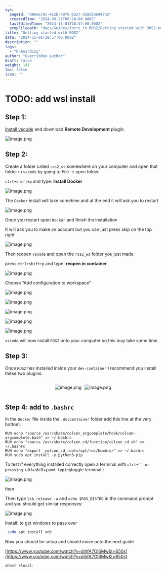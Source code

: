 ```yaml
---
sys:
  pageId: "89e0a78c-4e2b-4070-b327-d28cb0694742"
  createdTime: "2024-08-21T00:24:00.000Z"
  lastEditedTime: "2024-11-01T18:57:00.000Z"
  propFilepath: "docs/Guides/intro_to_ROS2/Getting started with ROS2.md"
title: "Getting started with ROS2"
date: "2024-11-01T18:57:00.000Z"
description: ""
tags:
  - "Onboarding"
author: "Overridden author"
draft: false
weight: 141
toc: false
icon: ""
---
```


# TODO: add wsl install

## Step 1:

[Install vscode](https://code.visualstudio.com/download) and download **Remote Development** plugin:

![image.png](https://prod-files-secure.s3.us-west-2.amazonaws.com/d518164a-d88e-44d1-a4ee-3adb3bd8bce0/efb52993-1881-4a40-b95e-6f020334f022/image.png?X-Amz-Algorithm=AWS4-HMAC-SHA256&X-Amz-Content-Sha256=UNSIGNED-PAYLOAD&X-Amz-Credential=ASIAZI2LB466WWWKJEYT%2F20250203%2Fus-west-2%2Fs3%2Faws4_request&X-Amz-Date=20250203T100815Z&X-Amz-Expires=3600&X-Amz-Security-Token=IQoJb3JpZ2luX2VjEPj%2F%2F%2F%2F%2F%2F%2F%2F%2F%2FwEaCXVzLXdlc3QtMiJHMEUCIG7MpUT%2B02q4sCI%2BK7p15frqNP0Rm%2BdJs8VmEeYID2jiAiEA1nXWfmG3i245mkMOMh7NIfOK9qN9lF8pAj%2BwUlg984Eq%2FwMIERAAGgw2Mzc0MjMxODM4MDUiDDis9KJnwZ8CTCeT2SrcA1Rs9tTHNiRC3QoIkGGAJG2vP6rg5XIbIaLkrKkjDpHlxFdWaIssxYX5lD%2FKgG5uHzI4WIQiH8N4g%2FaTyD1Ba3dAjfJKVQyaS29xSopFChyNnpDC5ADvrq4s%2B0oBcOnTAQIvjTr0%2BPx3qQicwCsVpHhRGj9hCNihcyhngbsWgR1BYn3NnmxtgP4RIummEStBSnP5JnAw0grS%2FvHdwESJFjrYan%2B%2BB2TQ6JWynqA5gsfjxHLUntsm%2FSFPRVK4O5lGA41%2Bcz81i2brWnCg4dR9pJi047m13AtNB92jkFvvRHoFMvGOzrcpYUbQAKbCG5zsEmUNa1k9pVoOORjRiIi0MuS8A1ydIqXBvJOGu6n96dpLCMfS6IUOWCydfzrcEXjPwejSFz3cy2Pw6adpBfAnbluA2sxQk%2F7gQgRVYBg1qSc6UGDZOC6KDopV3a52sYT%2BPSftAS6fE3hVar03vhYWWfbf%2FF9yp9mZWu0IITF789GuXKEQdL91g7hbDyTHw1JG%2F4CnVEM7u1U0lJ0VL7EQHvUfg7mC2QWHo810%2BybuXZLzCU9JEc9MwA9COi%2B89%2Bn20nf%2Fw64bw3SM10keU5rtaZ1VIDBJzffLu4ATSIuyc3Ht7KRCdfP6yzJ4%2FGfRMLX0gb0GOqUBB%2F6fVx41uI8gcZBZuHX8wduOw%2BWHxo0fG1tbClfwVrCBD2QhVtLGZ71MKRqEzsPaJVTdGq0FADvf8opCgJZaSHye0ZVk5WBjF%2BRVPCdXGn8keADWAzpWMMfoiCCtXJVNMUY3YXrFqMXMo9dhaztrzhlBdj9R8u9C68AJ4DitC23MllSdK2bDLiqVMVXBsQhRoSucb%2Fr66isbuUCW%2B4anB2dXR1zz&X-Amz-Signature=c5998d7766d12fa525b33b9a0678d17ff1e875294b9085bc93e73264618f5058&X-Amz-SignedHeaders=host&x-id=GetObject)

## Step 2:

Create a folder called `ros2_ws` somewhere on your computer and open that folder in `vscode` by going to File → open folder 

`ctrl+shift+p` and type: **Install Docker**

![image.png](https://prod-files-secure.s3.us-west-2.amazonaws.com/d518164a-d88e-44d1-a4ee-3adb3bd8bce0/2269dc0e-1cd5-47ff-bceb-c04ad9b2eab0/image.png?X-Amz-Algorithm=AWS4-HMAC-SHA256&X-Amz-Content-Sha256=UNSIGNED-PAYLOAD&X-Amz-Credential=ASIAZI2LB466WWWKJEYT%2F20250203%2Fus-west-2%2Fs3%2Faws4_request&X-Amz-Date=20250203T100815Z&X-Amz-Expires=3600&X-Amz-Security-Token=IQoJb3JpZ2luX2VjEPj%2F%2F%2F%2F%2F%2F%2F%2F%2F%2FwEaCXVzLXdlc3QtMiJHMEUCIG7MpUT%2B02q4sCI%2BK7p15frqNP0Rm%2BdJs8VmEeYID2jiAiEA1nXWfmG3i245mkMOMh7NIfOK9qN9lF8pAj%2BwUlg984Eq%2FwMIERAAGgw2Mzc0MjMxODM4MDUiDDis9KJnwZ8CTCeT2SrcA1Rs9tTHNiRC3QoIkGGAJG2vP6rg5XIbIaLkrKkjDpHlxFdWaIssxYX5lD%2FKgG5uHzI4WIQiH8N4g%2FaTyD1Ba3dAjfJKVQyaS29xSopFChyNnpDC5ADvrq4s%2B0oBcOnTAQIvjTr0%2BPx3qQicwCsVpHhRGj9hCNihcyhngbsWgR1BYn3NnmxtgP4RIummEStBSnP5JnAw0grS%2FvHdwESJFjrYan%2B%2BB2TQ6JWynqA5gsfjxHLUntsm%2FSFPRVK4O5lGA41%2Bcz81i2brWnCg4dR9pJi047m13AtNB92jkFvvRHoFMvGOzrcpYUbQAKbCG5zsEmUNa1k9pVoOORjRiIi0MuS8A1ydIqXBvJOGu6n96dpLCMfS6IUOWCydfzrcEXjPwejSFz3cy2Pw6adpBfAnbluA2sxQk%2F7gQgRVYBg1qSc6UGDZOC6KDopV3a52sYT%2BPSftAS6fE3hVar03vhYWWfbf%2FF9yp9mZWu0IITF789GuXKEQdL91g7hbDyTHw1JG%2F4CnVEM7u1U0lJ0VL7EQHvUfg7mC2QWHo810%2BybuXZLzCU9JEc9MwA9COi%2B89%2Bn20nf%2Fw64bw3SM10keU5rtaZ1VIDBJzffLu4ATSIuyc3Ht7KRCdfP6yzJ4%2FGfRMLX0gb0GOqUBB%2F6fVx41uI8gcZBZuHX8wduOw%2BWHxo0fG1tbClfwVrCBD2QhVtLGZ71MKRqEzsPaJVTdGq0FADvf8opCgJZaSHye0ZVk5WBjF%2BRVPCdXGn8keADWAzpWMMfoiCCtXJVNMUY3YXrFqMXMo9dhaztrzhlBdj9R8u9C68AJ4DitC23MllSdK2bDLiqVMVXBsQhRoSucb%2Fr66isbuUCW%2B4anB2dXR1zz&X-Amz-Signature=4b89a9fef53fb8f564254049071ee7c047ab7a08169b0329c9257a665d8b5195&X-Amz-SignedHeaders=host&x-id=GetObject)

The `Docker` install will take sometime and at the end it will ask you to restart

![image.png](https://prod-files-secure.s3.us-west-2.amazonaws.com/d518164a-d88e-44d1-a4ee-3adb3bd8bce0/ed233f78-be33-4b1f-b89c-9c346c0e961e/image.png?X-Amz-Algorithm=AWS4-HMAC-SHA256&X-Amz-Content-Sha256=UNSIGNED-PAYLOAD&X-Amz-Credential=ASIAZI2LB466WWWKJEYT%2F20250203%2Fus-west-2%2Fs3%2Faws4_request&X-Amz-Date=20250203T100815Z&X-Amz-Expires=3600&X-Amz-Security-Token=IQoJb3JpZ2luX2VjEPj%2F%2F%2F%2F%2F%2F%2F%2F%2F%2FwEaCXVzLXdlc3QtMiJHMEUCIG7MpUT%2B02q4sCI%2BK7p15frqNP0Rm%2BdJs8VmEeYID2jiAiEA1nXWfmG3i245mkMOMh7NIfOK9qN9lF8pAj%2BwUlg984Eq%2FwMIERAAGgw2Mzc0MjMxODM4MDUiDDis9KJnwZ8CTCeT2SrcA1Rs9tTHNiRC3QoIkGGAJG2vP6rg5XIbIaLkrKkjDpHlxFdWaIssxYX5lD%2FKgG5uHzI4WIQiH8N4g%2FaTyD1Ba3dAjfJKVQyaS29xSopFChyNnpDC5ADvrq4s%2B0oBcOnTAQIvjTr0%2BPx3qQicwCsVpHhRGj9hCNihcyhngbsWgR1BYn3NnmxtgP4RIummEStBSnP5JnAw0grS%2FvHdwESJFjrYan%2B%2BB2TQ6JWynqA5gsfjxHLUntsm%2FSFPRVK4O5lGA41%2Bcz81i2brWnCg4dR9pJi047m13AtNB92jkFvvRHoFMvGOzrcpYUbQAKbCG5zsEmUNa1k9pVoOORjRiIi0MuS8A1ydIqXBvJOGu6n96dpLCMfS6IUOWCydfzrcEXjPwejSFz3cy2Pw6adpBfAnbluA2sxQk%2F7gQgRVYBg1qSc6UGDZOC6KDopV3a52sYT%2BPSftAS6fE3hVar03vhYWWfbf%2FF9yp9mZWu0IITF789GuXKEQdL91g7hbDyTHw1JG%2F4CnVEM7u1U0lJ0VL7EQHvUfg7mC2QWHo810%2BybuXZLzCU9JEc9MwA9COi%2B89%2Bn20nf%2Fw64bw3SM10keU5rtaZ1VIDBJzffLu4ATSIuyc3Ht7KRCdfP6yzJ4%2FGfRMLX0gb0GOqUBB%2F6fVx41uI8gcZBZuHX8wduOw%2BWHxo0fG1tbClfwVrCBD2QhVtLGZ71MKRqEzsPaJVTdGq0FADvf8opCgJZaSHye0ZVk5WBjF%2BRVPCdXGn8keADWAzpWMMfoiCCtXJVNMUY3YXrFqMXMo9dhaztrzhlBdj9R8u9C68AJ4DitC23MllSdK2bDLiqVMVXBsQhRoSucb%2Fr66isbuUCW%2B4anB2dXR1zz&X-Amz-Signature=fc68b7f6628469dfc179f3a27c9f50b7eb8b583b29a6f8170102126eff4247a5&X-Amz-SignedHeaders=host&x-id=GetObject)

Once you restart open `Docker` and finish the installation

It will ask you to make an account but you can just press skip on the top right

![image.png](https://prod-files-secure.s3.us-west-2.amazonaws.com/d518164a-d88e-44d1-a4ee-3adb3bd8bce0/21010ad9-1659-4fd9-9f59-9932a09b2a3d/image.png?X-Amz-Algorithm=AWS4-HMAC-SHA256&X-Amz-Content-Sha256=UNSIGNED-PAYLOAD&X-Amz-Credential=ASIAZI2LB466WWWKJEYT%2F20250203%2Fus-west-2%2Fs3%2Faws4_request&X-Amz-Date=20250203T100815Z&X-Amz-Expires=3600&X-Amz-Security-Token=IQoJb3JpZ2luX2VjEPj%2F%2F%2F%2F%2F%2F%2F%2F%2F%2FwEaCXVzLXdlc3QtMiJHMEUCIG7MpUT%2B02q4sCI%2BK7p15frqNP0Rm%2BdJs8VmEeYID2jiAiEA1nXWfmG3i245mkMOMh7NIfOK9qN9lF8pAj%2BwUlg984Eq%2FwMIERAAGgw2Mzc0MjMxODM4MDUiDDis9KJnwZ8CTCeT2SrcA1Rs9tTHNiRC3QoIkGGAJG2vP6rg5XIbIaLkrKkjDpHlxFdWaIssxYX5lD%2FKgG5uHzI4WIQiH8N4g%2FaTyD1Ba3dAjfJKVQyaS29xSopFChyNnpDC5ADvrq4s%2B0oBcOnTAQIvjTr0%2BPx3qQicwCsVpHhRGj9hCNihcyhngbsWgR1BYn3NnmxtgP4RIummEStBSnP5JnAw0grS%2FvHdwESJFjrYan%2B%2BB2TQ6JWynqA5gsfjxHLUntsm%2FSFPRVK4O5lGA41%2Bcz81i2brWnCg4dR9pJi047m13AtNB92jkFvvRHoFMvGOzrcpYUbQAKbCG5zsEmUNa1k9pVoOORjRiIi0MuS8A1ydIqXBvJOGu6n96dpLCMfS6IUOWCydfzrcEXjPwejSFz3cy2Pw6adpBfAnbluA2sxQk%2F7gQgRVYBg1qSc6UGDZOC6KDopV3a52sYT%2BPSftAS6fE3hVar03vhYWWfbf%2FF9yp9mZWu0IITF789GuXKEQdL91g7hbDyTHw1JG%2F4CnVEM7u1U0lJ0VL7EQHvUfg7mC2QWHo810%2BybuXZLzCU9JEc9MwA9COi%2B89%2Bn20nf%2Fw64bw3SM10keU5rtaZ1VIDBJzffLu4ATSIuyc3Ht7KRCdfP6yzJ4%2FGfRMLX0gb0GOqUBB%2F6fVx41uI8gcZBZuHX8wduOw%2BWHxo0fG1tbClfwVrCBD2QhVtLGZ71MKRqEzsPaJVTdGq0FADvf8opCgJZaSHye0ZVk5WBjF%2BRVPCdXGn8keADWAzpWMMfoiCCtXJVNMUY3YXrFqMXMo9dhaztrzhlBdj9R8u9C68AJ4DitC23MllSdK2bDLiqVMVXBsQhRoSucb%2Fr66isbuUCW%2B4anB2dXR1zz&X-Amz-Signature=bcf687f676570ca3cbf0e0a15e15376b49566ca477afcaf19ea86f28f39a0d2c&X-Amz-SignedHeaders=host&x-id=GetObject)

Then reopen `vscode` and open the `ros2_ws` folder you just made

press `ctrl+shift+p` and type: **reopen in container**

![image.png](https://prod-files-secure.s3.us-west-2.amazonaws.com/d518164a-d88e-44d1-a4ee-3adb3bd8bce0/4e93b8c2-41ad-488c-8095-c74205196118/image.png?X-Amz-Algorithm=AWS4-HMAC-SHA256&X-Amz-Content-Sha256=UNSIGNED-PAYLOAD&X-Amz-Credential=ASIAZI2LB466WWWKJEYT%2F20250203%2Fus-west-2%2Fs3%2Faws4_request&X-Amz-Date=20250203T100815Z&X-Amz-Expires=3600&X-Amz-Security-Token=IQoJb3JpZ2luX2VjEPj%2F%2F%2F%2F%2F%2F%2F%2F%2F%2FwEaCXVzLXdlc3QtMiJHMEUCIG7MpUT%2B02q4sCI%2BK7p15frqNP0Rm%2BdJs8VmEeYID2jiAiEA1nXWfmG3i245mkMOMh7NIfOK9qN9lF8pAj%2BwUlg984Eq%2FwMIERAAGgw2Mzc0MjMxODM4MDUiDDis9KJnwZ8CTCeT2SrcA1Rs9tTHNiRC3QoIkGGAJG2vP6rg5XIbIaLkrKkjDpHlxFdWaIssxYX5lD%2FKgG5uHzI4WIQiH8N4g%2FaTyD1Ba3dAjfJKVQyaS29xSopFChyNnpDC5ADvrq4s%2B0oBcOnTAQIvjTr0%2BPx3qQicwCsVpHhRGj9hCNihcyhngbsWgR1BYn3NnmxtgP4RIummEStBSnP5JnAw0grS%2FvHdwESJFjrYan%2B%2BB2TQ6JWynqA5gsfjxHLUntsm%2FSFPRVK4O5lGA41%2Bcz81i2brWnCg4dR9pJi047m13AtNB92jkFvvRHoFMvGOzrcpYUbQAKbCG5zsEmUNa1k9pVoOORjRiIi0MuS8A1ydIqXBvJOGu6n96dpLCMfS6IUOWCydfzrcEXjPwejSFz3cy2Pw6adpBfAnbluA2sxQk%2F7gQgRVYBg1qSc6UGDZOC6KDopV3a52sYT%2BPSftAS6fE3hVar03vhYWWfbf%2FF9yp9mZWu0IITF789GuXKEQdL91g7hbDyTHw1JG%2F4CnVEM7u1U0lJ0VL7EQHvUfg7mC2QWHo810%2BybuXZLzCU9JEc9MwA9COi%2B89%2Bn20nf%2Fw64bw3SM10keU5rtaZ1VIDBJzffLu4ATSIuyc3Ht7KRCdfP6yzJ4%2FGfRMLX0gb0GOqUBB%2F6fVx41uI8gcZBZuHX8wduOw%2BWHxo0fG1tbClfwVrCBD2QhVtLGZ71MKRqEzsPaJVTdGq0FADvf8opCgJZaSHye0ZVk5WBjF%2BRVPCdXGn8keADWAzpWMMfoiCCtXJVNMUY3YXrFqMXMo9dhaztrzhlBdj9R8u9C68AJ4DitC23MllSdK2bDLiqVMVXBsQhRoSucb%2Fr66isbuUCW%2B4anB2dXR1zz&X-Amz-Signature=45de378dfb33c485bdc35b92ab6093462e7bdabfa2ed53258ea37415c4ab9c0c&X-Amz-SignedHeaders=host&x-id=GetObject)

Choose “Add configuration to workspace”

![image.png](https://prod-files-secure.s3.us-west-2.amazonaws.com/d518164a-d88e-44d1-a4ee-3adb3bd8bce0/9560b282-5060-4989-ba37-97e7b2c22476/image.png?X-Amz-Algorithm=AWS4-HMAC-SHA256&X-Amz-Content-Sha256=UNSIGNED-PAYLOAD&X-Amz-Credential=ASIAZI2LB466WWWKJEYT%2F20250203%2Fus-west-2%2Fs3%2Faws4_request&X-Amz-Date=20250203T100815Z&X-Amz-Expires=3600&X-Amz-Security-Token=IQoJb3JpZ2luX2VjEPj%2F%2F%2F%2F%2F%2F%2F%2F%2F%2FwEaCXVzLXdlc3QtMiJHMEUCIG7MpUT%2B02q4sCI%2BK7p15frqNP0Rm%2BdJs8VmEeYID2jiAiEA1nXWfmG3i245mkMOMh7NIfOK9qN9lF8pAj%2BwUlg984Eq%2FwMIERAAGgw2Mzc0MjMxODM4MDUiDDis9KJnwZ8CTCeT2SrcA1Rs9tTHNiRC3QoIkGGAJG2vP6rg5XIbIaLkrKkjDpHlxFdWaIssxYX5lD%2FKgG5uHzI4WIQiH8N4g%2FaTyD1Ba3dAjfJKVQyaS29xSopFChyNnpDC5ADvrq4s%2B0oBcOnTAQIvjTr0%2BPx3qQicwCsVpHhRGj9hCNihcyhngbsWgR1BYn3NnmxtgP4RIummEStBSnP5JnAw0grS%2FvHdwESJFjrYan%2B%2BB2TQ6JWynqA5gsfjxHLUntsm%2FSFPRVK4O5lGA41%2Bcz81i2brWnCg4dR9pJi047m13AtNB92jkFvvRHoFMvGOzrcpYUbQAKbCG5zsEmUNa1k9pVoOORjRiIi0MuS8A1ydIqXBvJOGu6n96dpLCMfS6IUOWCydfzrcEXjPwejSFz3cy2Pw6adpBfAnbluA2sxQk%2F7gQgRVYBg1qSc6UGDZOC6KDopV3a52sYT%2BPSftAS6fE3hVar03vhYWWfbf%2FF9yp9mZWu0IITF789GuXKEQdL91g7hbDyTHw1JG%2F4CnVEM7u1U0lJ0VL7EQHvUfg7mC2QWHo810%2BybuXZLzCU9JEc9MwA9COi%2B89%2Bn20nf%2Fw64bw3SM10keU5rtaZ1VIDBJzffLu4ATSIuyc3Ht7KRCdfP6yzJ4%2FGfRMLX0gb0GOqUBB%2F6fVx41uI8gcZBZuHX8wduOw%2BWHxo0fG1tbClfwVrCBD2QhVtLGZ71MKRqEzsPaJVTdGq0FADvf8opCgJZaSHye0ZVk5WBjF%2BRVPCdXGn8keADWAzpWMMfoiCCtXJVNMUY3YXrFqMXMo9dhaztrzhlBdj9R8u9C68AJ4DitC23MllSdK2bDLiqVMVXBsQhRoSucb%2Fr66isbuUCW%2B4anB2dXR1zz&X-Amz-Signature=042edd41e4daf4906fd1eeaf92d4bd67534c10d7abe094b53e09aaa89d8270e2&X-Amz-SignedHeaders=host&x-id=GetObject)

![image.png](https://prod-files-secure.s3.us-west-2.amazonaws.com/d518164a-d88e-44d1-a4ee-3adb3bd8bce0/2ee63f81-886b-48e8-a553-dc6e5eac99e4/image.png?X-Amz-Algorithm=AWS4-HMAC-SHA256&X-Amz-Content-Sha256=UNSIGNED-PAYLOAD&X-Amz-Credential=ASIAZI2LB466WWWKJEYT%2F20250203%2Fus-west-2%2Fs3%2Faws4_request&X-Amz-Date=20250203T100815Z&X-Amz-Expires=3600&X-Amz-Security-Token=IQoJb3JpZ2luX2VjEPj%2F%2F%2F%2F%2F%2F%2F%2F%2F%2FwEaCXVzLXdlc3QtMiJHMEUCIG7MpUT%2B02q4sCI%2BK7p15frqNP0Rm%2BdJs8VmEeYID2jiAiEA1nXWfmG3i245mkMOMh7NIfOK9qN9lF8pAj%2BwUlg984Eq%2FwMIERAAGgw2Mzc0MjMxODM4MDUiDDis9KJnwZ8CTCeT2SrcA1Rs9tTHNiRC3QoIkGGAJG2vP6rg5XIbIaLkrKkjDpHlxFdWaIssxYX5lD%2FKgG5uHzI4WIQiH8N4g%2FaTyD1Ba3dAjfJKVQyaS29xSopFChyNnpDC5ADvrq4s%2B0oBcOnTAQIvjTr0%2BPx3qQicwCsVpHhRGj9hCNihcyhngbsWgR1BYn3NnmxtgP4RIummEStBSnP5JnAw0grS%2FvHdwESJFjrYan%2B%2BB2TQ6JWynqA5gsfjxHLUntsm%2FSFPRVK4O5lGA41%2Bcz81i2brWnCg4dR9pJi047m13AtNB92jkFvvRHoFMvGOzrcpYUbQAKbCG5zsEmUNa1k9pVoOORjRiIi0MuS8A1ydIqXBvJOGu6n96dpLCMfS6IUOWCydfzrcEXjPwejSFz3cy2Pw6adpBfAnbluA2sxQk%2F7gQgRVYBg1qSc6UGDZOC6KDopV3a52sYT%2BPSftAS6fE3hVar03vhYWWfbf%2FF9yp9mZWu0IITF789GuXKEQdL91g7hbDyTHw1JG%2F4CnVEM7u1U0lJ0VL7EQHvUfg7mC2QWHo810%2BybuXZLzCU9JEc9MwA9COi%2B89%2Bn20nf%2Fw64bw3SM10keU5rtaZ1VIDBJzffLu4ATSIuyc3Ht7KRCdfP6yzJ4%2FGfRMLX0gb0GOqUBB%2F6fVx41uI8gcZBZuHX8wduOw%2BWHxo0fG1tbClfwVrCBD2QhVtLGZ71MKRqEzsPaJVTdGq0FADvf8opCgJZaSHye0ZVk5WBjF%2BRVPCdXGn8keADWAzpWMMfoiCCtXJVNMUY3YXrFqMXMo9dhaztrzhlBdj9R8u9C68AJ4DitC23MllSdK2bDLiqVMVXBsQhRoSucb%2Fr66isbuUCW%2B4anB2dXR1zz&X-Amz-Signature=4fca199a2ef5c884e2307d0d41e3f45ab17deef7cc6c9dc1d3a638b0da79a63c&X-Amz-SignedHeaders=host&x-id=GetObject)

![image.png](https://prod-files-secure.s3.us-west-2.amazonaws.com/d518164a-d88e-44d1-a4ee-3adb3bd8bce0/ae1580b2-b048-407e-aed9-b584224a7a04/image.png?X-Amz-Algorithm=AWS4-HMAC-SHA256&X-Amz-Content-Sha256=UNSIGNED-PAYLOAD&X-Amz-Credential=ASIAZI2LB466WWWKJEYT%2F20250203%2Fus-west-2%2Fs3%2Faws4_request&X-Amz-Date=20250203T100815Z&X-Amz-Expires=3600&X-Amz-Security-Token=IQoJb3JpZ2luX2VjEPj%2F%2F%2F%2F%2F%2F%2F%2F%2F%2FwEaCXVzLXdlc3QtMiJHMEUCIG7MpUT%2B02q4sCI%2BK7p15frqNP0Rm%2BdJs8VmEeYID2jiAiEA1nXWfmG3i245mkMOMh7NIfOK9qN9lF8pAj%2BwUlg984Eq%2FwMIERAAGgw2Mzc0MjMxODM4MDUiDDis9KJnwZ8CTCeT2SrcA1Rs9tTHNiRC3QoIkGGAJG2vP6rg5XIbIaLkrKkjDpHlxFdWaIssxYX5lD%2FKgG5uHzI4WIQiH8N4g%2FaTyD1Ba3dAjfJKVQyaS29xSopFChyNnpDC5ADvrq4s%2B0oBcOnTAQIvjTr0%2BPx3qQicwCsVpHhRGj9hCNihcyhngbsWgR1BYn3NnmxtgP4RIummEStBSnP5JnAw0grS%2FvHdwESJFjrYan%2B%2BB2TQ6JWynqA5gsfjxHLUntsm%2FSFPRVK4O5lGA41%2Bcz81i2brWnCg4dR9pJi047m13AtNB92jkFvvRHoFMvGOzrcpYUbQAKbCG5zsEmUNa1k9pVoOORjRiIi0MuS8A1ydIqXBvJOGu6n96dpLCMfS6IUOWCydfzrcEXjPwejSFz3cy2Pw6adpBfAnbluA2sxQk%2F7gQgRVYBg1qSc6UGDZOC6KDopV3a52sYT%2BPSftAS6fE3hVar03vhYWWfbf%2FF9yp9mZWu0IITF789GuXKEQdL91g7hbDyTHw1JG%2F4CnVEM7u1U0lJ0VL7EQHvUfg7mC2QWHo810%2BybuXZLzCU9JEc9MwA9COi%2B89%2Bn20nf%2Fw64bw3SM10keU5rtaZ1VIDBJzffLu4ATSIuyc3Ht7KRCdfP6yzJ4%2FGfRMLX0gb0GOqUBB%2F6fVx41uI8gcZBZuHX8wduOw%2BWHxo0fG1tbClfwVrCBD2QhVtLGZ71MKRqEzsPaJVTdGq0FADvf8opCgJZaSHye0ZVk5WBjF%2BRVPCdXGn8keADWAzpWMMfoiCCtXJVNMUY3YXrFqMXMo9dhaztrzhlBdj9R8u9C68AJ4DitC23MllSdK2bDLiqVMVXBsQhRoSucb%2Fr66isbuUCW%2B4anB2dXR1zz&X-Amz-Signature=4e56c9bef52f9bcc55bcce9643c0ffafb8f7aa8e96c183a49381d0c13e8fa7c4&X-Amz-SignedHeaders=host&x-id=GetObject)

![image.png](https://prod-files-secure.s3.us-west-2.amazonaws.com/d518164a-d88e-44d1-a4ee-3adb3bd8bce0/53255b28-f75e-430f-b9e3-c0ac8577e42b/image.png?X-Amz-Algorithm=AWS4-HMAC-SHA256&X-Amz-Content-Sha256=UNSIGNED-PAYLOAD&X-Amz-Credential=ASIAZI2LB466WWWKJEYT%2F20250203%2Fus-west-2%2Fs3%2Faws4_request&X-Amz-Date=20250203T100815Z&X-Amz-Expires=3600&X-Amz-Security-Token=IQoJb3JpZ2luX2VjEPj%2F%2F%2F%2F%2F%2F%2F%2F%2F%2FwEaCXVzLXdlc3QtMiJHMEUCIG7MpUT%2B02q4sCI%2BK7p15frqNP0Rm%2BdJs8VmEeYID2jiAiEA1nXWfmG3i245mkMOMh7NIfOK9qN9lF8pAj%2BwUlg984Eq%2FwMIERAAGgw2Mzc0MjMxODM4MDUiDDis9KJnwZ8CTCeT2SrcA1Rs9tTHNiRC3QoIkGGAJG2vP6rg5XIbIaLkrKkjDpHlxFdWaIssxYX5lD%2FKgG5uHzI4WIQiH8N4g%2FaTyD1Ba3dAjfJKVQyaS29xSopFChyNnpDC5ADvrq4s%2B0oBcOnTAQIvjTr0%2BPx3qQicwCsVpHhRGj9hCNihcyhngbsWgR1BYn3NnmxtgP4RIummEStBSnP5JnAw0grS%2FvHdwESJFjrYan%2B%2BB2TQ6JWynqA5gsfjxHLUntsm%2FSFPRVK4O5lGA41%2Bcz81i2brWnCg4dR9pJi047m13AtNB92jkFvvRHoFMvGOzrcpYUbQAKbCG5zsEmUNa1k9pVoOORjRiIi0MuS8A1ydIqXBvJOGu6n96dpLCMfS6IUOWCydfzrcEXjPwejSFz3cy2Pw6adpBfAnbluA2sxQk%2F7gQgRVYBg1qSc6UGDZOC6KDopV3a52sYT%2BPSftAS6fE3hVar03vhYWWfbf%2FF9yp9mZWu0IITF789GuXKEQdL91g7hbDyTHw1JG%2F4CnVEM7u1U0lJ0VL7EQHvUfg7mC2QWHo810%2BybuXZLzCU9JEc9MwA9COi%2B89%2Bn20nf%2Fw64bw3SM10keU5rtaZ1VIDBJzffLu4ATSIuyc3Ht7KRCdfP6yzJ4%2FGfRMLX0gb0GOqUBB%2F6fVx41uI8gcZBZuHX8wduOw%2BWHxo0fG1tbClfwVrCBD2QhVtLGZ71MKRqEzsPaJVTdGq0FADvf8opCgJZaSHye0ZVk5WBjF%2BRVPCdXGn8keADWAzpWMMfoiCCtXJVNMUY3YXrFqMXMo9dhaztrzhlBdj9R8u9C68AJ4DitC23MllSdK2bDLiqVMVXBsQhRoSucb%2Fr66isbuUCW%2B4anB2dXR1zz&X-Amz-Signature=59ce9d7105ef96c214114965183a0164229f76b45d1d3a526c1e89a4d1576c49&X-Amz-SignedHeaders=host&x-id=GetObject)

![image.png](https://prod-files-secure.s3.us-west-2.amazonaws.com/d518164a-d88e-44d1-a4ee-3adb3bd8bce0/7c562767-5af9-4ffb-97d1-327bcdf4ee00/image.png?X-Amz-Algorithm=AWS4-HMAC-SHA256&X-Amz-Content-Sha256=UNSIGNED-PAYLOAD&X-Amz-Credential=ASIAZI2LB466WWWKJEYT%2F20250203%2Fus-west-2%2Fs3%2Faws4_request&X-Amz-Date=20250203T100815Z&X-Amz-Expires=3600&X-Amz-Security-Token=IQoJb3JpZ2luX2VjEPj%2F%2F%2F%2F%2F%2F%2F%2F%2F%2FwEaCXVzLXdlc3QtMiJHMEUCIG7MpUT%2B02q4sCI%2BK7p15frqNP0Rm%2BdJs8VmEeYID2jiAiEA1nXWfmG3i245mkMOMh7NIfOK9qN9lF8pAj%2BwUlg984Eq%2FwMIERAAGgw2Mzc0MjMxODM4MDUiDDis9KJnwZ8CTCeT2SrcA1Rs9tTHNiRC3QoIkGGAJG2vP6rg5XIbIaLkrKkjDpHlxFdWaIssxYX5lD%2FKgG5uHzI4WIQiH8N4g%2FaTyD1Ba3dAjfJKVQyaS29xSopFChyNnpDC5ADvrq4s%2B0oBcOnTAQIvjTr0%2BPx3qQicwCsVpHhRGj9hCNihcyhngbsWgR1BYn3NnmxtgP4RIummEStBSnP5JnAw0grS%2FvHdwESJFjrYan%2B%2BB2TQ6JWynqA5gsfjxHLUntsm%2FSFPRVK4O5lGA41%2Bcz81i2brWnCg4dR9pJi047m13AtNB92jkFvvRHoFMvGOzrcpYUbQAKbCG5zsEmUNa1k9pVoOORjRiIi0MuS8A1ydIqXBvJOGu6n96dpLCMfS6IUOWCydfzrcEXjPwejSFz3cy2Pw6adpBfAnbluA2sxQk%2F7gQgRVYBg1qSc6UGDZOC6KDopV3a52sYT%2BPSftAS6fE3hVar03vhYWWfbf%2FF9yp9mZWu0IITF789GuXKEQdL91g7hbDyTHw1JG%2F4CnVEM7u1U0lJ0VL7EQHvUfg7mC2QWHo810%2BybuXZLzCU9JEc9MwA9COi%2B89%2Bn20nf%2Fw64bw3SM10keU5rtaZ1VIDBJzffLu4ATSIuyc3Ht7KRCdfP6yzJ4%2FGfRMLX0gb0GOqUBB%2F6fVx41uI8gcZBZuHX8wduOw%2BWHxo0fG1tbClfwVrCBD2QhVtLGZ71MKRqEzsPaJVTdGq0FADvf8opCgJZaSHye0ZVk5WBjF%2BRVPCdXGn8keADWAzpWMMfoiCCtXJVNMUY3YXrFqMXMo9dhaztrzhlBdj9R8u9C68AJ4DitC23MllSdK2bDLiqVMVXBsQhRoSucb%2Fr66isbuUCW%2B4anB2dXR1zz&X-Amz-Signature=dad54b2cc6f2e1f237cfadd1083768ef21e29a490caf91c86505e7a17d3c9f72&X-Amz-SignedHeaders=host&x-id=GetObject)

`vscode` will now install `ROS2` onto your computer so this may take some time.

## Step 3:

Once `ROS2` has installed inside your `dev-container` I recommend you install these two plugins:

<div style="display: flex;flex-direction: row; column-gap:10px; max-width: 630px;justify-content: center;">
<div>

![image.png](https://prod-files-secure.s3.us-west-2.amazonaws.com/d518164a-d88e-44d1-a4ee-3adb3bd8bce0/3fc3d550-5a54-4ba1-ba6b-faa01cdb7369/image.png?X-Amz-Algorithm=AWS4-HMAC-SHA256&X-Amz-Content-Sha256=UNSIGNED-PAYLOAD&X-Amz-Credential=ASIAZI2LB4667LCJZUIH%2F20250203%2Fus-west-2%2Fs3%2Faws4_request&X-Amz-Date=20250203T100817Z&X-Amz-Expires=3600&X-Amz-Security-Token=IQoJb3JpZ2luX2VjEPj%2F%2F%2F%2F%2F%2F%2F%2F%2F%2FwEaCXVzLXdlc3QtMiJHMEUCIHy6YKFGyA0Mhow8sRAUzsUE78dAmlcFdbxQOk69olhOAiEA000HZxGgZPZL3WYAUgKtzz%2BO13pfwNOMXCcdWo0N%2Bgcq%2FwMIERAAGgw2Mzc0MjMxODM4MDUiDFC0Chzge39V0hcf5yrcA5F95S20Yyv2gaYuywvpCTM6sdh%2BDTbxYCct2p9Tul%2FLyoZ00mbeuNG07LwnTW8Kuhg3p5fHEsVAWChOMJcG4kW0WBR06RRQNlr3CIGVo44xWKolJM6XZ7dr5nQT%2FDXkXPVx%2FhhKy88j9U2k%2FVGi2mtwhlGHGs7ts4N5VggK5Rn3t%2BK82zGpnA3uF9l%2FgkgPoT2E5l%2BWqvr%2B2bAEQR%2BDQpBAJ6kUNkEYIgy%2B6AbBh%2BrBT0ytlerVGNDkJc27IgJXVhy6C5uiaFQQwf%2FnxjticsR1Y4GtDu1YnE7aKRMtL%2FQ0sNdAisajncIntJFDx9FXbEXcm%2FHHxPKRk%2BwJdxvOgURPwX6zho5A5k65s66e9ZfInhHw4rIweLPJ1Jrv8CONYNpvbH9IONU3R59I05ySXDMNYWD1fjKoGduvvbox8Rjn71HHy%2BILypGAbJWR4LCGIiQB0gRsh6ko%2FQeNj5EikEEqS2%2F7wWntQTdAGr1BNwuGVI2y5qC8%2F1Ou8oD9B%2BuV8h6pYNSBASdCXHZz%2Bcu1M6C%2BZvKizTz9ZzHBMq5xBcaA3MsQR1%2BB5DMzpA7H5N5Ain2dtVeyoJW49t8iccrEym0FGVW%2Bo7W6fB1Lih4UfV1rAonvCAGosJd8QI9EMOD1gb0GOqUBao%2BWoBxqzh7SrtG%2B8RD6VV3zSw5AaGKG4YRQGeU%2BhXS7tc451jD2j3ELMVp0bcxb3NRXYhqlmJgeHU3S45Niq6TxIFqY6In%2BbY9Lkf2wxjUGzkIud9aMGdqtEreExrB11rOZ7mPqEsk1MVhPeNDDfXn5ImbRVXOaoOdGc2CD%2BodjYxsNsXonkQBG%2FEPWpPB2kShmiY5ZfT4pU5kJO%2BC%2FtmLxIXoA&X-Amz-Signature=3fd30f21c90426cc82294ea8afba98d8ee7aa76263109bb012040b8750793f59&X-Amz-SignedHeaders=host&x-id=GetObject)

</div>
<div>

![image.png](https://prod-files-secure.s3.us-west-2.amazonaws.com/d518164a-d88e-44d1-a4ee-3adb3bd8bce0/d994cc66-13c2-4093-a5a3-f84cf4601a82/image.png?X-Amz-Algorithm=AWS4-HMAC-SHA256&X-Amz-Content-Sha256=UNSIGNED-PAYLOAD&X-Amz-Credential=ASIAZI2LB4664HGDJFTO%2F20250203%2Fus-west-2%2Fs3%2Faws4_request&X-Amz-Date=20250203T100817Z&X-Amz-Expires=3600&X-Amz-Security-Token=IQoJb3JpZ2luX2VjEPj%2F%2F%2F%2F%2F%2F%2F%2F%2F%2FwEaCXVzLXdlc3QtMiJIMEYCIQD0Hd9VnCdS3gYoWSo8Rvs8ewYGFmzPKvfkncn%2FwRDbAgIhAJzT7ePjHySaXSIASdv8C6AQqCfOce7d%2Bw%2FZ4xW2dqWbKv8DCBEQABoMNjM3NDIzMTgzODA1IgzS69M2cyyyQtZXvd8q3APWzlF7n%2F8M9ILvtM3TtlhuCXZv2NkeoVAN6ZUlok%2Bgub2wcuEWJ1htbeLDVa%2BI9VJEzZux3WSFpHWcY1lhk7%2B9m%2B1dIUWSarV21OhDMDOYhg8Gl9R6lmQF29dYLHNDuNNNnYvck8v8qGUSILjL9E2F9SGl%2FLrkblRC2NOobxULST8aNs2BKdrsQKZ2CgDeIjfeuCSR5zo2Wu1MFiNmERAA6C65KQG9e7a7Kl6c1Y5x6GHqOtvZigXxL2LIecu9dGyBdraeMaIOODteMg8OMnXx%2FdiXhTqsj8DFl%2FXVZKeHwYK4syDyEVDjBvv8NVayi3%2FUmbJS6vNau9Jm5PDdO1oysUgptc90KE7e6Kr3xPTjMOdkyQ5cbi8QPdGXXcVQUnEdecFJrxdj6VwCoByzsPegzpLDRjPqFp9k7VEsH1pUS9DcEMgfxWM0n1L5e2FQNx%2FsjX8ECvLtK6vVtoqLymCSFv2Pi9MiaAMREFr6gZSs7Hr%2BEVJitlTnqwM3aR%2BTAphE6eZ8P6ksnJYX1ZF%2FUd0sdp2LoahvmxZTTMlwtHTBZONh5pxxy%2F6JdBSH2yaR1A%2B8EUE4i5kfKBnXlrPiL6p0C8op2rDqikWhKGvwPGkIFUY6lKAVPsvMi4PRCDCs9IG9BjqkAfaYOT6UAhaoodwVO%2BT715PTGJVZNc3sSDIFZJenbHtC319DwcHcqxEMY2z32zkykAg8EBNKu6ubDqIEWNjMXqRnhfJpU8fuWhhGoaxcZd9kR4%2FxDmjeEFNaejvSZbc2m5ayKvVHhh05AyvEIspKGYN8ZkENDGtnEemp2%2BtNYMq2YThmBUPvLr%2FdiH0wp%2Bww0X0DXf2FGrHlYoHVI%2FIf4TWK%2FCKg&X-Amz-Signature=852b33097f43434758dfd4b23e60846cff1f666216c2c434a976be614ad419ba&X-Amz-SignedHeaders=host&x-id=GetObject)

</div>
</div>

## Step 4: add to `.bashrc`

In the `Docker` file inside the `.devcontainer` folder add this line at the very bottom: 

```docker
RUN echo "source /usr/share/colcon_argcomplete/hook/colcon-argcomplete.bash" >> ~/.bashrc
RUN echo "source /usr/share/colcon_cd/function/colcon_cd.sh" >> ~/.bashrc
RUN echo "export _colcon_cd_root=/opt/ros/humble/" >> ~/.bashrc
RUN sudo apt install -y python3-pip 
```

To test if everything installed correctly open a terminal with `ctrl+`` or pressing `ctrl+shift+p` and typing `toggle terminal`:

![image.png](https://prod-files-secure.s3.us-west-2.amazonaws.com/d518164a-d88e-44d1-a4ee-3adb3bd8bce0/6a4943d8-b04e-4c02-9a58-775f3384d1a5/image.png?X-Amz-Algorithm=AWS4-HMAC-SHA256&X-Amz-Content-Sha256=UNSIGNED-PAYLOAD&X-Amz-Credential=ASIAZI2LB466WWWKJEYT%2F20250203%2Fus-west-2%2Fs3%2Faws4_request&X-Amz-Date=20250203T100815Z&X-Amz-Expires=3600&X-Amz-Security-Token=IQoJb3JpZ2luX2VjEPj%2F%2F%2F%2F%2F%2F%2F%2F%2F%2FwEaCXVzLXdlc3QtMiJHMEUCIG7MpUT%2B02q4sCI%2BK7p15frqNP0Rm%2BdJs8VmEeYID2jiAiEA1nXWfmG3i245mkMOMh7NIfOK9qN9lF8pAj%2BwUlg984Eq%2FwMIERAAGgw2Mzc0MjMxODM4MDUiDDis9KJnwZ8CTCeT2SrcA1Rs9tTHNiRC3QoIkGGAJG2vP6rg5XIbIaLkrKkjDpHlxFdWaIssxYX5lD%2FKgG5uHzI4WIQiH8N4g%2FaTyD1Ba3dAjfJKVQyaS29xSopFChyNnpDC5ADvrq4s%2B0oBcOnTAQIvjTr0%2BPx3qQicwCsVpHhRGj9hCNihcyhngbsWgR1BYn3NnmxtgP4RIummEStBSnP5JnAw0grS%2FvHdwESJFjrYan%2B%2BB2TQ6JWynqA5gsfjxHLUntsm%2FSFPRVK4O5lGA41%2Bcz81i2brWnCg4dR9pJi047m13AtNB92jkFvvRHoFMvGOzrcpYUbQAKbCG5zsEmUNa1k9pVoOORjRiIi0MuS8A1ydIqXBvJOGu6n96dpLCMfS6IUOWCydfzrcEXjPwejSFz3cy2Pw6adpBfAnbluA2sxQk%2F7gQgRVYBg1qSc6UGDZOC6KDopV3a52sYT%2BPSftAS6fE3hVar03vhYWWfbf%2FF9yp9mZWu0IITF789GuXKEQdL91g7hbDyTHw1JG%2F4CnVEM7u1U0lJ0VL7EQHvUfg7mC2QWHo810%2BybuXZLzCU9JEc9MwA9COi%2B89%2Bn20nf%2Fw64bw3SM10keU5rtaZ1VIDBJzffLu4ATSIuyc3Ht7KRCdfP6yzJ4%2FGfRMLX0gb0GOqUBB%2F6fVx41uI8gcZBZuHX8wduOw%2BWHxo0fG1tbClfwVrCBD2QhVtLGZ71MKRqEzsPaJVTdGq0FADvf8opCgJZaSHye0ZVk5WBjF%2BRVPCdXGn8keADWAzpWMMfoiCCtXJVNMUY3YXrFqMXMo9dhaztrzhlBdj9R8u9C68AJ4DitC23MllSdK2bDLiqVMVXBsQhRoSucb%2Fr66isbuUCW%2B4anB2dXR1zz&X-Amz-Signature=746e8fcc0bd0f4e0778cef67e287e6eacfde2cc31ccae6c10ad1129a64e00d58&X-Amz-SignedHeaders=host&x-id=GetObject)

then 

Then type `lsb_release -a` and `echo $ROS_DISTRO` in the command prompt and you should get similar responses:

![image.png](https://prod-files-secure.s3.us-west-2.amazonaws.com/d518164a-d88e-44d1-a4ee-3adb3bd8bce0/3e635dec-a805-4e85-8b9e-d000e5b71a4e/image.png?X-Amz-Algorithm=AWS4-HMAC-SHA256&X-Amz-Content-Sha256=UNSIGNED-PAYLOAD&X-Amz-Credential=ASIAZI2LB466WWWKJEYT%2F20250203%2Fus-west-2%2Fs3%2Faws4_request&X-Amz-Date=20250203T100815Z&X-Amz-Expires=3600&X-Amz-Security-Token=IQoJb3JpZ2luX2VjEPj%2F%2F%2F%2F%2F%2F%2F%2F%2F%2FwEaCXVzLXdlc3QtMiJHMEUCIG7MpUT%2B02q4sCI%2BK7p15frqNP0Rm%2BdJs8VmEeYID2jiAiEA1nXWfmG3i245mkMOMh7NIfOK9qN9lF8pAj%2BwUlg984Eq%2FwMIERAAGgw2Mzc0MjMxODM4MDUiDDis9KJnwZ8CTCeT2SrcA1Rs9tTHNiRC3QoIkGGAJG2vP6rg5XIbIaLkrKkjDpHlxFdWaIssxYX5lD%2FKgG5uHzI4WIQiH8N4g%2FaTyD1Ba3dAjfJKVQyaS29xSopFChyNnpDC5ADvrq4s%2B0oBcOnTAQIvjTr0%2BPx3qQicwCsVpHhRGj9hCNihcyhngbsWgR1BYn3NnmxtgP4RIummEStBSnP5JnAw0grS%2FvHdwESJFjrYan%2B%2BB2TQ6JWynqA5gsfjxHLUntsm%2FSFPRVK4O5lGA41%2Bcz81i2brWnCg4dR9pJi047m13AtNB92jkFvvRHoFMvGOzrcpYUbQAKbCG5zsEmUNa1k9pVoOORjRiIi0MuS8A1ydIqXBvJOGu6n96dpLCMfS6IUOWCydfzrcEXjPwejSFz3cy2Pw6adpBfAnbluA2sxQk%2F7gQgRVYBg1qSc6UGDZOC6KDopV3a52sYT%2BPSftAS6fE3hVar03vhYWWfbf%2FF9yp9mZWu0IITF789GuXKEQdL91g7hbDyTHw1JG%2F4CnVEM7u1U0lJ0VL7EQHvUfg7mC2QWHo810%2BybuXZLzCU9JEc9MwA9COi%2B89%2Bn20nf%2Fw64bw3SM10keU5rtaZ1VIDBJzffLu4ATSIuyc3Ht7KRCdfP6yzJ4%2FGfRMLX0gb0GOqUBB%2F6fVx41uI8gcZBZuHX8wduOw%2BWHxo0fG1tbClfwVrCBD2QhVtLGZ71MKRqEzsPaJVTdGq0FADvf8opCgJZaSHye0ZVk5WBjF%2BRVPCdXGn8keADWAzpWMMfoiCCtXJVNMUY3YXrFqMXMo9dhaztrzhlBdj9R8u9C68AJ4DitC23MllSdK2bDLiqVMVXBsQhRoSucb%2Fr66isbuUCW%2B4anB2dXR1zz&X-Amz-Signature=1271cc791d84e3f1ab93bf3ccaaf72843e20923c8d9bc6012665f2e3c3f647db&X-Amz-SignedHeaders=host&x-id=GetObject)

Install:  to get windows to pass over

```bash
 sudo apt install xcb
```

Now you should be setup and should move onto the next guide 

[https://www.youtube.com/watch?v=dihfA7Ol6Mw&t=650s](https://www.youtube.com/watch?v=dihfA7Ol6Mw&t=650s)

```python
xhost +local:
```
